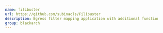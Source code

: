 ```yaml
---
name: filibuster
url: https://github.com/subinacls/Filibuster
description: Egress filter mapping application with additional functionality. URL : https://github.com/subinacls/Filibuster Groups : blackarch blackarch-networking
group: blackarch
---
```

